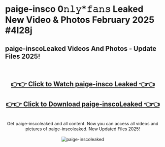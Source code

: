 # paige-insco 0𝚗𝚕𝚢*𝚏𝚊𝚗𝚜 Leaked New Video & Photos February 2025 #4l28j

<h2>paige-inscoLeaked Videos And Photos - Update Files 2025!</h2>
<br>
<div align="center">
<h2><a href="https://mediaupload.pro?title=paige-insco&ref=11F" rel="nofollow">👉👉 Click to Watch paige-insco Leaked 👈👈</a></h2>
<h2><a href="https://mediaupload.pro?title=paige-insco&ref=11F" rel="nofollow">👉👉 Click to Download paige-inscoLeaked 👈👈</a></h2>
<br>
Get paige-inscoleaked and all content. Now you can access all videos and pictures of paige-inscoleaked. New Updated Files 2025!
<br>
<br>
<a href="https://mediaupload.pro?title=paige-insco&ref=11F" rel="nofollow" data-target="animated-image.originalLink"><img src="https://i.ibb.co/Gkj2r4b/banner.png" alt="paige-inscoleaked" style="max-width: 100%; display: inline-block;" data-target="animated-image.originalImage"></a>
</div>
<br>

